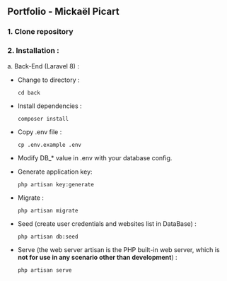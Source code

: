 ## **Portfolio - Mickaël Picart**

### 1. Clone repository

### 2. Installation :
a. Back-End (Laravel 8) :

  - Change to directory :
      ```
      cd back
      ```
  - Install dependencies :
      ```
      composer install
      ```
  - Copy .env file :
      ```
      cp .env.example .env
      ```
  - Modify DB_* value in .env with your database config.
  - Generate application key:
      ```
      php artisan key:generate
      ```
  - Migrate :
      ```
      php artisan migrate
      ```
  - Seed (create user credentials and websites list in DataBase) :
      ```
      php artisan db:seed
      ```
   
   - Serve (the web server artisan is the PHP built-in web server, which is **not for use in any scenario other than development**) :
      ```
      php artisan serve
 
